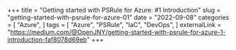 +++
title = "Getting started with PSRule for Azure: #1 Introduction"
slug = "getting-started-with-psrule-for-azure-01"
date = "2022-09-08"
categories = [
    "Azure",
]
tags = [
    "Azure",
    "PSRule",
    "IaC",
    "DevOps",
]
externalLink = "https://medium.com/@OpenJNY/getting-started-with-psrule-for-azure-1-introduction-faf8078d69eb"
+++
